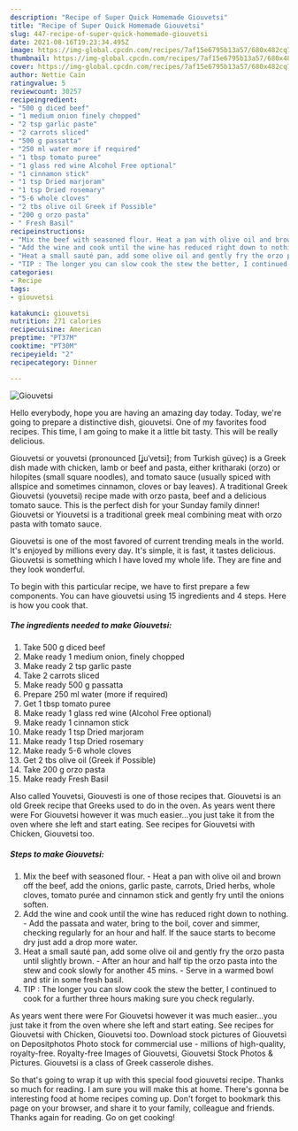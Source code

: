 ```yaml
---
description: "Recipe of Super Quick Homemade Giouvetsi"
title: "Recipe of Super Quick Homemade Giouvetsi"
slug: 447-recipe-of-super-quick-homemade-giouvetsi
date: 2021-08-16T19:23:34.495Z
image: https://img-global.cpcdn.com/recipes/7af15e6795b13a57/680x482cq70/giouvetsi-recipe-main-photo.jpg
thumbnail: https://img-global.cpcdn.com/recipes/7af15e6795b13a57/680x482cq70/giouvetsi-recipe-main-photo.jpg
cover: https://img-global.cpcdn.com/recipes/7af15e6795b13a57/680x482cq70/giouvetsi-recipe-main-photo.jpg
author: Nettie Cain
ratingvalue: 5
reviewcount: 30257
recipeingredient:
- "500 g diced beef"
- "1 medium onion finely chopped"
- "2 tsp garlic paste"
- "2 carrots sliced"
- "500 g passatta"
- "250 ml water more if required"
- "1 tbsp tomato puree"
- "1 glass red wine Alcohol Free optional"
- "1 cinnamon stick"
- "1 tsp Dried marjoram"
- "1 tsp Dried rosemary"
- "5-6 whole cloves"
- "2 tbs olive oil Greek if Possible"
- "200 g orzo pasta"
- " Fresh Basil"
recipeinstructions:
- "Mix the beef with seasoned flour. Heat a pan with olive oil and brown off the beef, add the onions, garlic paste, carrots, Dried herbs, whole cloves, tomato purée and cinnamon stick and gently fry until the onions soften."
- "Add the wine and cook until the wine has reduced right down to nothing. Add the passata and water, bring to the boil, cover and simmer, checking regularly for an hour and half. If the sauce starts to become dry just add a drop more water."
- "Heat a small sauté pan, add some olive oil and gently fry the orzo pasta until slightly brown. After an hour and half tip the orzo pasta into the stew and cook slowly for another 45 mins.  Serve in a warmed bowl and stir in some fresh basil."
- "TIP : The longer you can slow cook the stew the better, I continued to cook for a further three hours making sure you check regularly."
categories:
- Recipe
tags:
- giouvetsi

katakunci: giouvetsi 
nutrition: 271 calories
recipecuisine: American
preptime: "PT37M"
cooktime: "PT30M"
recipeyield: "2"
recipecategory: Dinner

---
```



![Giouvetsi](https://img-global.cpcdn.com/recipes/7af15e6795b13a57/680x482cq70/giouvetsi-recipe-main-photo.jpg)

Hello everybody, hope you are having an amazing day today. Today, we're going to prepare a distinctive dish, giouvetsi. One of my favorites food recipes. This time, I am going to make it a little bit tasty. This will be really delicious.

Giouvetsi or youvetsi (pronounced [ʝuˈvetsi]; from Turkish güveç) is a Greek dish made with chicken, lamb or beef and pasta, either kritharaki (orzo) or hilopites (small square noodles), and tomato sauce (usually spiced with allspice and sometimes cinnamon, cloves or bay leaves). A traditional Greek Giouvetsi (youvetsi) recipe made with orzo pasta, beef and a delicious tomato sauce. This is the perfect dish for your Sunday family dinner! Giouvetsi or Yiouvetsi is a traditional greek meal combining meat with orzo pasta with tomato sauce.

Giouvetsi is one of the most favored of current trending meals in the world. It's enjoyed by millions every day. It's simple, it is fast, it tastes delicious. Giouvetsi is something which I have loved my whole life. They are fine and they look wonderful.


To begin with this particular recipe, we have to first prepare a few components. You can have giouvetsi using 15 ingredients and 4 steps. Here is how you cook that.

<!--inarticleads1-->

##### The ingredients needed to make Giouvetsi:

1. Take 500 g diced beef
1. Make ready 1 medium onion, finely chopped
1. Make ready 2 tsp garlic paste
1. Take 2 carrots sliced
1. Make ready 500 g passatta
1. Prepare 250 ml water (more if required)
1. Get 1 tbsp tomato puree
1. Make ready 1 glass red wine (Alcohol Free optional)
1. Make ready 1 cinnamon stick
1. Make ready 1 tsp Dried marjoram
1. Make ready 1 tsp Dried rosemary
1. Make ready 5-6 whole cloves
1. Get 2 tbs olive oil (Greek if Possible)
1. Take 200 g orzo pasta
1. Make ready  Fresh Basil


Also called Youvetsi, Giouvesti is one of those recipes that. Giouvetsi is an old Greek recipe that Greeks used to do in the oven. As years went there were For Giouvetsi however it was much easier…you just take it from the oven where she left and start eating. See recipes for Giouvetsi with Chicken, Giouvetsi too. 

<!--inarticleads2-->

##### Steps to make Giouvetsi:

1. Mix the beef with seasoned flour. - Heat a pan with olive oil and brown off the beef, add the onions, garlic paste, carrots, Dried herbs, whole cloves, tomato purée and cinnamon stick and gently fry until the onions soften.
1. Add the wine and cook until the wine has reduced right down to nothing. - Add the passata and water, bring to the boil, cover and simmer, checking regularly for an hour and half. If the sauce starts to become dry just add a drop more water.
1. Heat a small sauté pan, add some olive oil and gently fry the orzo pasta until slightly brown. - After an hour and half tip the orzo pasta into the stew and cook slowly for another 45 mins.  - Serve in a warmed bowl and stir in some fresh basil.
1. TIP : The longer you can slow cook the stew the better, I continued to cook for a further three hours making sure you check regularly.


As years went there were For Giouvetsi however it was much easier…you just take it from the oven where she left and start eating. See recipes for Giouvetsi with Chicken, Giouvetsi too. Download stock pictures of Giouvetsi on Depositphotos Photo stock for commercial use - millions of high-quality, royalty-free. Royalty-free Images of Giouvetsi, Giouvetsi Stock Photos &amp; Pictures. Giouvetsi is a class of Greek casserole dishes. 

So that's going to wrap it up with this special food giouvetsi recipe. Thanks so much for reading. I am sure you will make this at home. There's gonna be interesting food at home recipes coming up. Don't forget to bookmark this page on your browser, and share it to your family, colleague and friends. Thanks again for reading. Go on get cooking!
